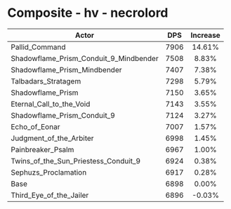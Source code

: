 # Composite - hv - necrolord
| Actor | DPS | Increase |
|---|:---:|:---:|
|Pallid_Command|7906|14.61%|
|Shadowflame_Prism_Conduit_9_Mindbender|7508|8.83%|
|Shadowflame_Prism_Mindbender|7407|7.38%|
|Talbadars_Stratagem|7298|5.79%|
|Shadowflame_Prism|7150|3.65%|
|Eternal_Call_to_the_Void|7143|3.55%|
|Shadowflame_Prism_Conduit_9|7124|3.27%|
|Echo_of_Eonar|7007|1.57%|
|Judgment_of_the_Arbiter|6998|1.45%|
|Painbreaker_Psalm|6967|1.00%|
|Twins_of_the_Sun_Priestess_Conduit_9|6924|0.38%|
|Sephuzs_Proclamation|6917|0.28%|
|Base|6898|0.00%|
|Third_Eye_of_the_Jailer|6896|-0.03%|
